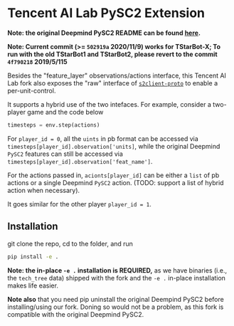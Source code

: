 # Tencent AI Lab PySC2 Extension
**Note: the original Deepmind PySC2 README can be found [here](https://github.com/deepmind/pysc2/blob/master/README.md).**

**Note: Current commit (>= `502919a` 2020/11/9) works for TStarBot-X; 
To run with the old TStarBot1 and TStarBot2, please revert to the commit `4f790218` 2019/5/115**

Besides the "feature_layer" observations/actions interface, 
this Tencent AI Lab fork also exposes the "raw" interface of [`s2client-proto`](https://github.com/Blizzard/s2client-proto) to enable a per-unit-control.

It supports a hybrid use of the two intefaces. For example, consider a two-player game and the code below 
```python
timesteps = env.step(actions)
```
For `player_id = 0`, 
all the `uints` in pb format can be accessed via `timesteps[player_id].observation['units]`,
while the original Deepmind `PySC2` features can still be accessed via `timesteps[player_id].observation['feat_name']`.

For the actions passed in, `acionts[player_id]` can be either a `list` of pb actions or a single Deepmind `PySC2` action. 
(TODO: support a list of hybrid action when necessary).

It goes similar for the other player `player_id = 1`. 

## Installation
git clone the repo, cd to the folder, and run
```bash
pip install -e .
```
**Note: the in-place `-e .` installation is REQUIRED,**
as we have binaries (i.e., the `tech_tree` data) shipped with the fork 
and the `-e .` in-place installation makes life easier.

**Note also** that you need pip uninstall the original Deempind PySC2 before installing/using our fork.
Doning so would not be a problem, 
as this fork is compatible with the original Deepmind PySC2.
